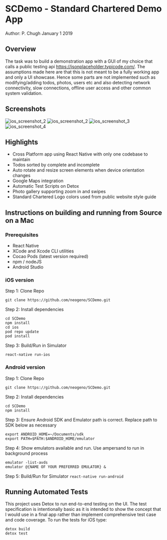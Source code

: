 # SCDemo - Standard Chartered Demo App
Author: P. Chugh January 1 2019

## Overview
The task was to build a demonstration app with a GUI of my choice that calls a public testing api  https://jsonplaceholder.typicode.com/. The assumptions made here are that this is not meant to be a fully working app and only a UI showcase. Hence some parts are not implemented such as modifying/adding todos, photos, users etc and also detecting network connectivity, slow connections, offline user access and other common system validation.
 
## Screenshots

![ios_screenshot_2](/src/images/s1.png )
![ios_screenshot_2](/src/images/s2.png )
![ios_screenshot_3](/src/images/s3.png )
![ios_screenshot_4](/src/images/s4.png )


## Highlights
* Cross Platform app using React Native with only one codebase to maintain
* Todos sorted by complete and incomplete
* Auto rotate and resize screen elements when device orientation changes
* Google Maps integration
* Automatic Test Scripts on Detox
* Photo gallery supporting zoom in and swipes
* Standard Chartered Logo colors used from public website style guide

## Instructions on building and running from Source on a Mac

### Prerequisites
* React Native
* XCode and Xcode CLI utilities
* Cocao Pods (latest version required)
* npm / nodeJS
* Android Studio

### iOS version

Step 1: Clone Repo

``git clone https://github.com/neogeno/SCDemo.git``

Step 2: Install dependencies

```
cd SCDemo
npm install
cd ios
pod repo update
pod install
```

Step 3: Build/Run in Simulator

``react-native run-ios``

### Android version

Step 1: Clone Repo

``git clone https://github.com/neogeno/SCDemo.git``

Step 2: Install dependencies

```
cd SCDemo
npm install
```

Step 3: Ensure Android SDK and Emulator path is correct. Replace path to SDK below as necessary
```
export ANDROID_HOME=~/Documents/sdk
export PATH=$PATH:$ANDROID_HOME/emulator
```

Step 4: Show emulators available and run. Use ampersand to run in background process
```
emulator -list-avds
emulator @{NAME OF YOUR PREFERRED EMULATOR} &
```

Step 5: Build/Run for Simulator
``react-native run-android``

## Running Automated Tests

This project uses Detox to run end-to-end testing on the UI. The test specification is intentionally basic as it is intended to show the concept that I would use in a final app rather than implement comprehensive test case and code coverage. To run the tests for iOS type:

```
detox build
detox test
```



